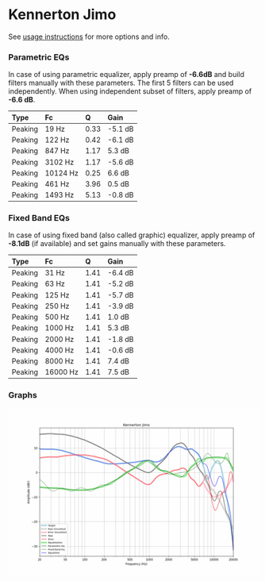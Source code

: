 # Kennerton Jimo
See [usage instructions](https://github.com/jaakkopasanen/AutoEq#usage) for more options and info.

### Parametric EQs
In case of using parametric equalizer, apply preamp of **-6.6dB** and build filters manually
with these parameters. The first 5 filters can be used independently.
When using independent subset of filters, apply preamp of **-6.6 dB**.

| Type    | Fc       |    Q | Gain    |
|:--------|:---------|:-----|:--------|
| Peaking | 19 Hz    | 0.33 | -5.1 dB |
| Peaking | 122 Hz   | 0.42 | -6.1 dB |
| Peaking | 847 Hz   | 1.17 | 5.3 dB  |
| Peaking | 3102 Hz  | 1.17 | -5.6 dB |
| Peaking | 10124 Hz | 0.25 | 6.6 dB  |
| Peaking | 461 Hz   | 3.96 | 0.5 dB  |
| Peaking | 1493 Hz  | 5.13 | -0.8 dB |

### Fixed Band EQs
In case of using fixed band (also called graphic) equalizer, apply preamp of **-8.1dB**
(if available) and set gains manually with these parameters.

| Type    | Fc       |    Q | Gain    |
|:--------|:---------|:-----|:--------|
| Peaking | 31 Hz    | 1.41 | -6.4 dB |
| Peaking | 63 Hz    | 1.41 | -5.2 dB |
| Peaking | 125 Hz   | 1.41 | -5.7 dB |
| Peaking | 250 Hz   | 1.41 | -3.9 dB |
| Peaking | 500 Hz   | 1.41 | 1.0 dB  |
| Peaking | 1000 Hz  | 1.41 | 5.3 dB  |
| Peaking | 2000 Hz  | 1.41 | -1.8 dB |
| Peaking | 4000 Hz  | 1.41 | -0.6 dB |
| Peaking | 8000 Hz  | 1.41 | 7.4 dB  |
| Peaking | 16000 Hz | 1.41 | 7.5 dB  |

### Graphs
![](./Kennerton%20Jimo.png)